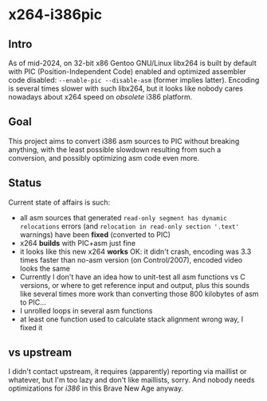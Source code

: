 # x264-i386pic

## Intro

As of mid-2024, on 32-bit x86 Gentoo GNU/Linux libx264 is built by default with
PIC (Position-Independent Code) enabled and optimized assembler code disabled:
`--enable-pic --disable-asm` (former implies latter). Encoding is several times
slower with such libx264, but it looks like nobody cares nowadays about x264
speed on *obsolete* i386 platform.

## Goal

This project aims to convert i386 asm sources to PIC without breaking anything,
with the least possible slowdown resulting from such a conversion, and possibly
optimizing asm code even more.

## Status

Current state of affairs is such:
* all asm sources that generated `read-only segment has dynamic relocations`
  errors (and `relocation in read-only section '.text'` warnings) have been
  **fixed** (converted to PIC)
* x264 **builds** with PIC+asm just fine
* it looks like this new x264 **works** OK: it didn't crash, encoding was 3.3
  times faster than no-asm version (on Control/2007), encoded video looks the
  same
* Currently I don't have an idea how to unit-test all asm functions vs C
  versions, or where to get reference input and output, plus this sounds like
  several times more work than converting those 800 kilobytes of asm to PIC...
* I unrolled loops in several asm functions
* at least one function used to calculate stack alignment wrong way, I fixed it

## vs upstream

I didn't contact upstream, it requires (apparently) reporting via maillist or
whatever, but I'm too lazy and don't like maillists, sorry. And nobody needs
optimizations for *i386* in this Brave New Age anyway.
